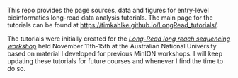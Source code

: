 This repo provides the page sources, data and figures for entry-level bioinformatics long-read data analysis tutorials. The main page for the tutorials can be found at https://timkahlke.github.io/LongRead_tutorials/.

The tutorials were initially created for the *[Long-Read long reach sequencing workshop](https://cba.anu.edu.au/news-events/long-read-long-reach-sequencing-workshop)* held November 11th-15th at the Australian National University based on material I developed for previous MinION workshops. I will keep updating these tutorials for future courses and whenever I find the time to do so.

